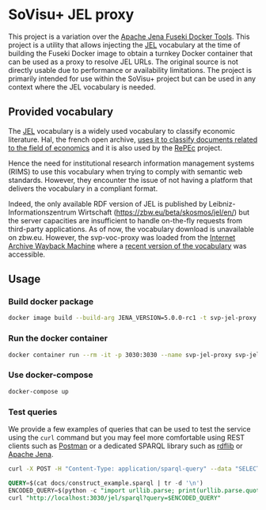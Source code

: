 # SoVisu+ JEL proxy

This project is a variation over
the [Apache Jena Fuseki Docker Tools](https://jena.apache.org/documentation/fuseki2/fuseki-docker.html).
This project is a utility that allows injecting the [JEL](https://www.aeaweb.org/econlit/jelCodes.php) vocabulary at the
time of building the Fuseki Docker image to obtain a turnkey Docker container that can be used as a
proxy to resolve JEL URLs.
The original source is not directly usable due to performance or availability limitations.
The project is primarily intended for use within the SoVisu+ project but can be used in any context where the JEL
vocabulary is needed.

## Provided vocabulary

The [JEL](https://www.aeaweb.org/econlit/jelCodes.php) vocabulary is a widely used vocabulary to classify economic
literature.
Hal, the french open
archive, [uses it to classify documents related to the field of economics](https://doc.archives-ouvertes.fr/ufaqs/est-il-possible-dajouter-la-classification-jel/)
and it is also used by the [RePEc](https://ideas.repec.org/j/) project.

Hence the need for institutional research information management systems (RIMS) to use this vocabulary when trying
to comply with
semantic web standards. However, they encounter the issue of not having a platform that delivers the vocabulary in a
compliant format.

Indeed, the only available RDF version of JEL is published by Leibniz-Informationszentrum
Wirtschaft (https://zbw.eu/beta/skosmos/jel/en/) but the server capacities
are insufficient to handle on-the-fly requests from third-party applications.
As of now, the vocabulary download is unavailable on zbw.eu. However, the svp-voc-proxy was loaded from
the [Internet Archive Wayback Machine](https://web.archive.org/web/20240000000000*/https://zbw.eu/beta/external_identifiers/jel/download/jel.rdf.zip)
where
a [recent version of the vocabulary](https://web.archive.org/web/20240000000000*/https://zbw.eu/beta/external_identifiers/jel/download/jel.rdf.zip)
was accessible.

## Usage

### Build docker package

```bash
docker image build --build-arg JENA_VERSION=5.0.0-rc1 -t svp-jel-proxy:v0 .
```

### Run the docker container

```bash
docker container run --rm -it -p 3030:3030 --name svp-jel-proxy svp-jel-proxy:v0
```

### Use docker-compose

```bash
docker-compose up
```

### Test queries

We provide a few examples of queries that can be used to test the service using the `curl` command but you may feel more
comfortable using REST clients such as [Postman](https://www.postman.com/) or a dedicated SPARQL library such as
[rdflib](https://rdflib.readthedocs.io/en/stable/) or [Apache Jena](https://jena.apache.org/).

```bash
curl -X POST -H "Content-Type: application/sparql-query" --data "SELECT * WHERE { ?s ?p ?o } LIMIT 10" http://localhost:3030/jel/sparql

```

```sql
QUERY=$(cat docs/construct_example.sparql | tr -d '\n')
ENCODED_QUERY=$(python -c "import urllib.parse; print(urllib.parse.quote('''$QUERY'''))")
curl "http://localhost:3030/jel/sparql?query=$ENCODED_QUERY"
```
